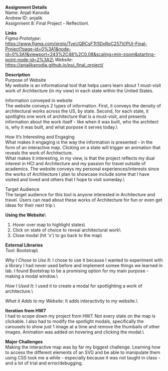 **Assignment Details**\
Name: Anjali Kanodia\
Andrew ID: anjalik\
Assignment 8: Final Project - Reflection\


**Links**\
*Figma Prototype*: https://www.figma.com/proto/TveUQRCsFTt1lDxRqC257V/PUI-Final-Project?page-id=0%3A1&node-id=0%3A1&viewport=243%2C48%2C0.08&scaling=min-zoom&starting-point-node-id=2%3A2\
*Website*: https://anjalikanodia.github.io/pui_final_project/


**Description**\
Purpose of Website\
My website is an informational tool that helps users learn about 1 must-visit work of Architecture (in my view) in each state within the United States. 

Information conveyed in website\
The website conveys 2 types of information. First, it conveys the density of architectural works across the US, by state. Second, for each state, it spotlights one work of architecture that is a must-visit, and presents information about the work itself - like when it was built, who the architect is, why it was built, and what purpose it serves today.\

How It’s Interesting and Engaging\
What makes it engaging is the way the information is presented - in the form of an interactive map. Clicking on a state will trigger an animation that reveals the work of Architecture.\
What makes it interesting, in my view, is that the project reflects my dual interest in HCI and Architecture and my passion for travel outside of academics. The website conveys my personal experiences/interests since the works of Architecture I plan to showcase include some that I have visited and loved and others that I hope to visit someday.\

Target Audience\
The target audience for this tool is anyone interested in Architecture and travel. Users can read about these works of Architecture for fun or even get ideas for their next trip.\


**Using the Website**\
1. Hover over map to highlight states\
2. Click on state of choice to reveal architectural work\
3. Close modal (hit 'x') to go back to the map\

**External Libraries**\
*Tool*: Bootstrap\

*Why I Chose to Use I*t: I chose to use it because I wanted to experiment with a library I had never used before and implement somee things we learned in lab. I found Bootstrap to be a promising option for my main purpose - making a modal window.\

*How I Used It*: I used it to create a modal for spotlighting a work of architecture.\

*What it Adds to my Website*: It adds interactivity to my website.\

**Iteration from HW7**\
I had to scope down my project from HW7. Not every state on the map is clickable. I also had to modify the spotlight modals, specifically the carousels to show just 1 image at a time and remove the thumbails of other images.
Animation was added on hovering and clicking the modal.\

**Major Challenges**\
Making the interactive map was by far my biggest challenge. Learning how to access the different elements of an SVG and be able to manipulate them using CSS took me a while - especially because it was not taught in class - and a lot of trial and error/debugging.
